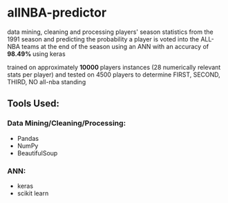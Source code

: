 # allNBA-predictor
data mining, cleaning and processing players' season statistics from the 1991 season and predicting the probability a player is voted into the ALL-NBA teams at the end of the season using an ANN with an accuracy of <b> 98.49% </b> using keras

trained on approximately <b> 10000 </b> players instances (28 numerically relevant stats per player) and tested on 4500 players to determine FIRST, SECOND, THIRD, NO all-nba standing

## Tools Used:

### Data Mining/Cleaning/Processing:
- Pandas
- NumPy
- BeautifulSoup

### ANN:
- keras
- scikit learn
